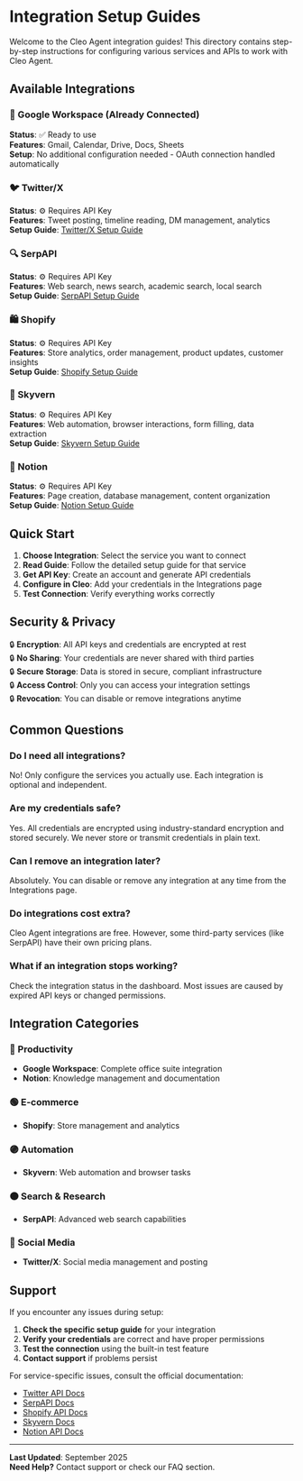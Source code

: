 # Integration Setup Guides

Welcome to the Cleo Agent integration guides! This directory contains step-by-step instructions for configuring various services and APIs to work with Cleo Agent.

## Available Integrations

### 🔗 Google Workspace (Already Connected)
**Status**: ✅ Ready to use  
**Features**: Gmail, Calendar, Drive, Docs, Sheets  
**Setup**: No additional configuration needed - OAuth connection handled automatically  

### 🐦 Twitter/X
**Status**: ⚙️ Requires API Key  
**Features**: Tweet posting, timeline reading, DM management, analytics  
**Setup Guide**: [Twitter/X Setup Guide](./twitter-x-setup.md)  

### 🔍 SerpAPI  
**Status**: ⚙️ Requires API Key  
**Features**: Web search, news search, academic search, local search  
**Setup Guide**: [SerpAPI Setup Guide](./serpapi-setup.md)  

### 🛍️ Shopify
**Status**: ⚙️ Requires API Key  
**Features**: Store analytics, order management, product updates, customer insights  
**Setup Guide**: [Shopify Setup Guide](./shopify-setup.md)  

### 🤖 Skyvern
**Status**: ⚙️ Requires API Key  
**Features**: Web automation, browser interactions, form filling, data extraction  
**Setup Guide**: [Skyvern Setup Guide](./skyvern-setup.md)  

### 📝 Notion
**Status**: ⚙️ Requires API Key  
**Features**: Page creation, database management, content organization  
**Setup Guide**: [Notion Setup Guide](./notion-setup.md)  

## Quick Start

1. **Choose Integration**: Select the service you want to connect
2. **Read Guide**: Follow the detailed setup guide for that service
3. **Get API Key**: Create an account and generate API credentials
4. **Configure in Cleo**: Add your credentials in the Integrations page
5. **Test Connection**: Verify everything works correctly

## Security & Privacy

🔒 **Encryption**: All API keys and credentials are encrypted at rest  
🔒 **No Sharing**: Your credentials are never shared with third parties  
🔒 **Secure Storage**: Data is stored in secure, compliant infrastructure  
🔒 **Access Control**: Only you can access your integration settings  
🔒 **Revocation**: You can disable or remove integrations anytime  

## Common Questions

### Do I need all integrations?
No! Only configure the services you actually use. Each integration is optional and independent.

### Are my credentials safe?
Yes. All credentials are encrypted using industry-standard encryption and stored securely. We never store or transmit credentials in plain text.

### Can I remove an integration later?
Absolutely. You can disable or remove any integration at any time from the Integrations page.

### Do integrations cost extra?
Cleo Agent integrations are free. However, some third-party services (like SerpAPI) have their own pricing plans.

### What if an integration stops working?
Check the integration status in the dashboard. Most issues are caused by expired API keys or changed permissions.

## Integration Categories

### 🔵 Productivity
- **Google Workspace**: Complete office suite integration
- **Notion**: Knowledge management and documentation

### 🟢 E-commerce  
- **Shopify**: Store management and analytics

### 🟣 Automation
- **Skyvern**: Web automation and browser tasks

### 🟠 Search & Research
- **SerpAPI**: Advanced web search capabilities

### 🔴 Social Media
- **Twitter/X**: Social media management and posting

## Support

If you encounter any issues during setup:

1. **Check the specific setup guide** for your integration
2. **Verify your credentials** are correct and have proper permissions
3. **Test the connection** using the built-in test feature
4. **Contact support** if problems persist

For service-specific issues, consult the official documentation:
- [Twitter API Docs](https://developer.twitter.com/en/docs)
- [SerpAPI Docs](https://serpapi.com/search-api)
- [Shopify API Docs](https://shopify.dev/api)
- [Skyvern Docs](https://docs.skyvern.com)
- [Notion API Docs](https://developers.notion.com)

---

**Last Updated**: September 2025  
**Need Help?** Contact support or check our FAQ section.